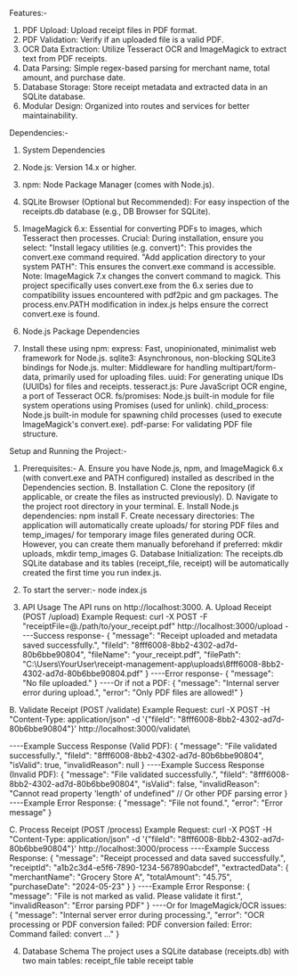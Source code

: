 Features:-
1. PDF Upload: Upload receipt files in PDF format.
2. PDF Validation: Verify if an uploaded file is a valid PDF.
3. OCR Data Extraction: Utilize Tesseract OCR and ImageMagick to extract text from PDF receipts.
4. Data Parsing: Simple regex-based parsing for merchant name, total amount, and purchase date.
5. Database Storage: Store receipt metadata and extracted data in an SQLite database.
6. Modular Design: Organized into routes and services for better maintainability.

Dependencies:-
1. System Dependencies
2. Node.js: Version 14.x or higher.
3. npm: Node Package Manager (comes with Node.js).
4. SQLite Browser (Optional but Recommended): For easy inspection of the receipts.db database (e.g., DB Browser for SQLite).
5. ImageMagick 6.x: Essential for converting PDFs to images, which Tesseract then processes.
    Crucial: During installation, ensure you select:
    "Install legacy utilities (e.g. convert)": This provides the convert.exe command required.
    "Add application directory to your system PATH": This ensures the convert.exe command is accessible.
Note: ImageMagick 7.x changes the convert command to magick. This project specifically uses convert.exe from the 6.x series due to compatibility issues encountered with pdf2pic and gm packages. The process.env.PATH modification in index.js helps ensure the correct convert.exe is found.

6. Node.js Package Dependencies
7. Install these using npm:
    express: Fast, unopinionated, minimalist web framework for Node.js.
    sqlite3: Asynchronous, non-blocking SQLite3 bindings for Node.js.
    multer: Middleware for handling multipart/form-data, primarily used for uploading files.
    uuid: For generating unique IDs (UUIDs) for files and receipts.
    tesseract.js: Pure JavaScript OCR engine, a port of Tesseract OCR.
    fs/promises: Node.js built-in module for file system operations using Promises (used for unlink).
    child_process: Node.js built-in module for spawning child processes (used to execute ImageMagick's convert.exe).
    pdf-parse: For validating PDF file structure.

Setup and Running the Project:-
1. Prerequisites:-
A. Ensure you have Node.js, npm, and ImageMagick 6.x (with convert.exe and PATH configured) installed as described in the Dependencies section.
B. Installation
C. Clone the repository (if applicable, or create the files as instructed previously).
D. Navigate to the project root directory in your terminal.
E. Install Node.js dependencies: npm install
F. Create necessary directories: The application will automatically create uploads/ for storing PDF files and temp_images/ for temporary image files generated during OCR. However, you can create them manually beforehand if preferred: mkdir uploads, mkdir temp_images
G. Database Initialization: The receipts.db SQLite database and its tables (receipt_file, receipt) will be automatically created the first time you run index.js.

2. To start the server:-
node index.js

3. API Usage
The API runs on http://localhost:3000.
A. Upload Receipt (POST /upload)
Example Request:
curl -X POST -F "receiptFile=@./path/to/your_receipt.pdf" http://localhost:3000/upload
----Success response-
{
    "message": "Receipt uploaded and metadata saved successfully.",
    "fileId": "8fff6008-8bb2-4302-ad7d-80b6bbe90804",
    "fileName": "your_receipt.pdf",
    "filePath": "C:\\Users\\YourUser\\receipt-management-app\\uploads\\8fff6008-8bb2-4302-ad7d-80b6bbe90804.pdf"
}
----Error response-
{
    "message": "No file uploaded."
}
----Or if not a PDF:
{
    "message": "Internal server error during upload.",
    "error": "Only PDF files are allowed!"
}

B. Validate Receipt (POST /validate)
Example Request:
curl -X POST -H "Content-Type: application/json" -d '{"fileId": "8fff6008-8bb2-4302-ad7d-80b6bbe90804"}' http://localhost:3000/validate\

----Example Success Response (Valid PDF):
{
    "message": "File validated successfully.",
    "fileId": "8fff6008-8bb2-4302-ad7d-80b6bbe90804",
    "isValid": true,
    "invalidReason": null
}
----Example Success Response (Invalid PDF):
{
    "message": "File validated successfully.",
    "fileId": "8fff6008-8bb2-4302-ad7d-80b6bbe90804",
    "isValid": false,
    "invalidReason": "Cannot read property 'length' of undefined" // Or other PDF parsing error
}
----Example Error Response:
{
    "message": "File not found.",
    "error": "Error message"
}

C. Process Receipt (POST /process)
Example Request:
curl -X POST -H "Content-Type: application/json" -d '{"fileId": "8fff6008-8bb2-4302-ad7d-80b6bbe90804"}' http://localhost:3000/process
----Example Success Response:
{
    "message": "Receipt processed and data saved successfully.",
    "receiptId": "a1b2c3d4-e5f6-7890-1234-567890abcdef",
    "extractedData": {
        "merchantName": "Grocery Store A",
        "totalAmount": "45.75",
        "purchaseDate": "2024-05-23"
    }
}
----Example Error Response:
{
    "message": "File is not marked as valid. Please validate it first.",
    "invalidReason": "Error parsing PDF"
}
----Or for ImageMagick/OCR issues:
{
    "message": "Internal server error during processing.",
    "error": "OCR processing or PDF conversion failed: PDF conversion failed: Error: Command failed: convert ..."
}

4. Database Schema
The project uses a SQLite database (receipts.db) with two main tables:
    receipt_file table
    receipt table

